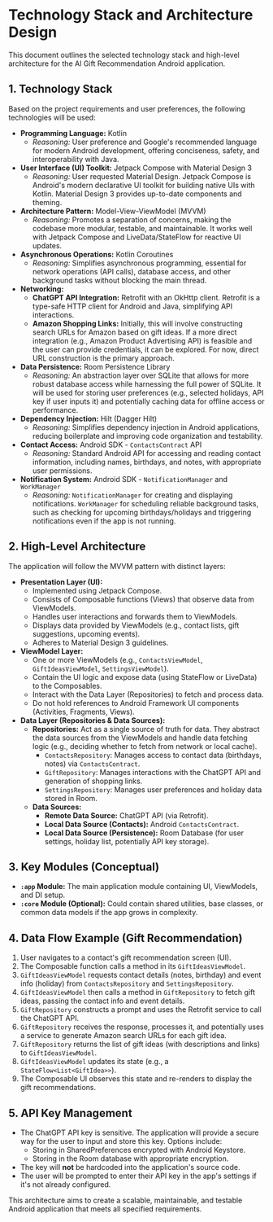 # Technology Stack and Architecture Design

This document outlines the selected technology stack and high-level architecture for the AI Gift Recommendation Android application.

## 1. Technology Stack

Based on the project requirements and user preferences, the following technologies will be used:

*   **Programming Language:** Kotlin
    *   *Reasoning:* User preference and Google's recommended language for modern Android development, offering conciseness, safety, and interoperability with Java.
*   **User Interface (UI) Toolkit:** Jetpack Compose with Material Design 3
    *   *Reasoning:* User requested Material Design. Jetpack Compose is Android's modern declarative UI toolkit for building native UIs with Kotlin. Material Design 3 provides up-to-date components and theming.
*   **Architecture Pattern:** Model-View-ViewModel (MVVM)
    *   *Reasoning:* Promotes a separation of concerns, making the codebase more modular, testable, and maintainable. It works well with Jetpack Compose and LiveData/StateFlow for reactive UI updates.
*   **Asynchronous Operations:** Kotlin Coroutines
    *   *Reasoning:* Simplifies asynchronous programming, essential for network operations (API calls), database access, and other background tasks without blocking the main thread.
*   **Networking:**
    *   **ChatGPT API Integration:** Retrofit with an OkHttp client. Retrofit is a type-safe HTTP client for Android and Java, simplifying API interactions.
    *   **Amazon Shopping Links:** Initially, this will involve constructing search URLs for Amazon based on gift ideas. If a more direct integration (e.g., Amazon Product Advertising API) is feasible and the user can provide credentials, it can be explored. For now, direct URL construction is the primary approach.
*   **Data Persistence:** Room Persistence Library
    *   *Reasoning:* An abstraction layer over SQLite that allows for more robust database access while harnessing the full power of SQLite. It will be used for storing user preferences (e.g., selected holidays, API key if user inputs it) and potentially caching data for offline access or performance.
*   **Dependency Injection:** Hilt (Dagger Hilt)
    *   *Reasoning:* Simplifies dependency injection in Android applications, reducing boilerplate and improving code organization and testability.
*   **Contact Access:** Android SDK - `ContactsContract` API
    *   *Reasoning:* Standard Android API for accessing and reading contact information, including names, birthdays, and notes, with appropriate user permissions.
*   **Notification System:** Android SDK - `NotificationManager` and `WorkManager`
    *   *Reasoning:* `NotificationManager` for creating and displaying notifications. `WorkManager` for scheduling reliable background tasks, such as checking for upcoming birthdays/holidays and triggering notifications even if the app is not running.

## 2. High-Level Architecture

The application will follow the MVVM pattern with distinct layers:

*   **Presentation Layer (UI):**
    *   Implemented using Jetpack Compose.
    *   Consists of Composable functions (Views) that observe data from ViewModels.
    *   Handles user interactions and forwards them to ViewModels.
    *   Displays data provided by ViewModels (e.g., contact lists, gift suggestions, upcoming events).
    *   Adheres to Material Design 3 guidelines.
*   **ViewModel Layer:**
    *   One or more ViewModels (e.g., `ContactsViewModel`, `GiftIdeasViewModel`, `SettingsViewModel`).
    *   Contain the UI logic and expose data (using StateFlow or LiveData) to the Composables.
    *   Interact with the Data Layer (Repositories) to fetch and process data.
    *   Do not hold references to Android Framework UI components (Activities, Fragments, Views).
*   **Data Layer (Repositories & Data Sources):**
    *   **Repositories:** Act as a single source of truth for data. They abstract the data sources from the ViewModels and handle data fetching logic (e.g., deciding whether to fetch from network or local cache).
        *   `ContactsRepository`: Manages access to contact data (birthdays, notes) via `ContactsContract`.
        *   `GiftRepository`: Manages interactions with the ChatGPT API and generation of shopping links.
        *   `SettingsRepository`: Manages user preferences and holiday data stored in Room.
    *   **Data Sources:**
        *   **Remote Data Source:** ChatGPT API (via Retrofit).
        *   **Local Data Source (Contacts):** Android `ContactsContract`.
        *   **Local Data Source (Persistence):** Room Database (for user settings, holiday list, potentially API key storage).

## 3. Key Modules (Conceptual)

*   **`:app` Module:** The main application module containing UI, ViewModels, and DI setup.
*   **`:core` Module (Optional):** Could contain shared utilities, base classes, or common data models if the app grows in complexity.

## 4. Data Flow Example (Gift Recommendation)

1.  User navigates to a contact's gift recommendation screen (UI).
2.  The Composable function calls a method in its `GiftIdeasViewModel`.
3.  `GiftIdeasViewModel` requests contact details (notes, birthday) and event info (holiday) from `ContactsRepository` and `SettingsRepository`.
4.  `GiftIdeasViewModel` then calls a method in `GiftRepository` to fetch gift ideas, passing the contact info and event details.
5.  `GiftRepository` constructs a prompt and uses the Retrofit service to call the ChatGPT API.
6.  `GiftRepository` receives the response, processes it, and potentially uses a service to generate Amazon search URLs for each gift idea.
7.  `GiftRepository` returns the list of gift ideas (with descriptions and links) to `GiftIdeasViewModel`.
8.  `GiftIdeasViewModel` updates its state (e.g., a `StateFlow<List<GiftIdea>>`).
9.  The Composable UI observes this state and re-renders to display the gift recommendations.

## 5. API Key Management

*   The ChatGPT API key is sensitive. The application will provide a secure way for the user to input and store this key. Options include:
    *   Storing in SharedPreferences encrypted with Android Keystore.
    *   Storing in the Room database with appropriate encryption.
*   The key will **not** be hardcoded into the application's source code.
*   The user will be prompted to enter their API key in the app's settings if it's not already configured.

This architecture aims to create a scalable, maintainable, and testable Android application that meets all specified requirements.

